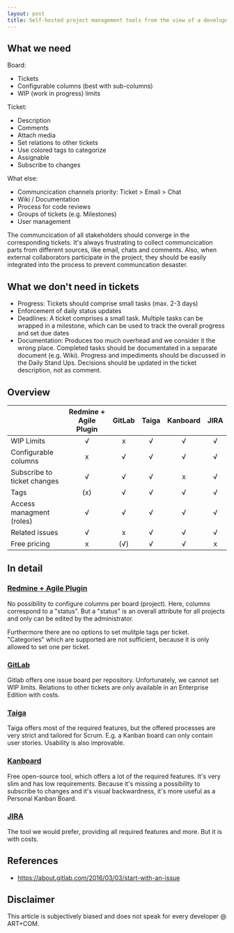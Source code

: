 ```yaml
---
layout: post
title: Self-hosted project management tools from the view of a developer
---
```


## What we need

Board:
- Tickets
- Configurable columns (best with sub-columns)
- WIP (work in progress) limits

Ticket:
- Description
- Comments
- Attach media
- Set relations to other tickets
- Use colored tags to categorize
- Assignable
- Subscribe to changes

What else:
- Communcication channels priority: Ticket > Email > Chat
- Wiki / Documentation
- Process for code reviews
- Groups of tickets (e.g. Milestones)
- User management

The communcication of all stakeholders should converge in the corresponding tickets.
It's always frustrating to collect communcication parts from different sources, like
email, chats and comments. Also, when external collaborators participate in the project, they should be easily
integrated into the process to prevent communcation desaster.

## What we don't need in tickets

- Progress: Tickets should comprise small tasks (max. 2-3 days)
- Enforcement of daily status updates
- Deadlines: A ticket comprises a small task. Multiple tasks can be wrapped in a milestone,
which can be used to track the overall progress and set due dates
- Documentation: Produces too much overhead and we consider it the wrong place. Completed tasks should be
documentated in a separate document (e.g. Wiki). Progress and impediments should be discussed in the Daily Stand Ups.
Decisions should be updated in the ticket description, not as comment.

## Overview

|                               | Redmine + Agile Plugin      | GitLab| Taiga | Kanboard  | JIRA  |
| ----------------------------- |:---------------------------:|:-----:|:-----:|:---------:|:-----:|
| WIP Limits                    | √                           | x     | √     | √         | √     |
| Configurable columns          | x                           | √     | √     | √         | √     |
| Subscribe to ticket changes   | √                           | √     | √     | x         | √     |
| Tags                          | (x)                         | √     | √     | √         | √     |
| Access managment (roles)      | √                           | √     | √     | √         | √     |
| Related issues                | √                           | x     | √     | √         | √     |
| Free pricing                  | x                           | (√)   | √     | √         | x     |

## In detail

### [Redmine + Agile Plugin](https://www.redmineup.com/pages/plugins/agile)

No possibility to configure columns per board (project). Here, columns correspond to
a "status". But a "status" is an overall attribute for all projects and only can be edited by the
administrator.

Furthermore there are no options to set mulitple tags per ticket. "Categories" which are supported are not
sufficient, because it is only allowed to set one per ticket.

### [GitLab](https://about.gitlab.com/)

Gitlab offers one issue board per repository. Unfortunately, we cannot set WIP limits.
Relations to other tickets are only available in an Enterprise Edition with costs.

### [Taiga](https://taiga.io/)

Taiga offers most of the required features, but the offered processes are very strict and tailored for Scrum.
E.g. a Kanban board can only contain user stories. Usability is also improvable.

### [Kanboard](https://kanboard.net/)

Free open-source tool, which offers a lot of the required features. It's very slim and has low requirements.
Because it's missing a possibility to subscribe to changes and it's visual backwardness, it's more useful as a
Personal Kanban Board.

### [JIRA](https://www.atlassian.com/software/jira)

The tool we would prefer, providing all required features and more. But it is with costs.

## References
* <https://about.gitlab.com/2016/03/03/start-with-an-issue>

## Disclaimer

This article is subjectively biased and does not speak for every developer @ ART+COM.
